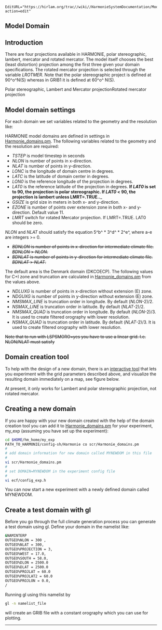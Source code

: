 ```@meta
EditURL="https://hirlam.org/trac//wiki//HarmonieSystemDocumentation/ModelDomain?action=edit"
```


## Model Domain

## Introduction
There are four projections available in HARMONIE, polar stereographic, lambert, mercator and rotated mercator. The model itself chooses the best (least distortion) projection among the first three given your domain specifications. The rotated mercator projection is selected through the variable *LROTMER*. Note that the polar stereographic project is defined at 90^o^N(S) whereas in GRIB1 it is defined at 60^o^ N(S).

Polar stereographic, Lambert and Mercator projectionRotated mercator projection
## Model domain settings

For each domain we set variables related to the geometry and the resolution like:

HARMONIE model domains are defined in settings in [Harmonie_domains.pm](https://hirlam.org/trac/browser/Harmonie/scr/Harmonie_domains.pm?rev=release-43h2.beta.3). The following variables related to the geometry and the resolution are required:

 * *TSTEP* is model timestep in seconds
 * *NLON* is number of points in x-direction.
 * *NLAT* is number of points in y-direction.
 * *LONC* is the longitude of domain centre in degrees.
 * *LATC* is the latitude of domain center in degrees.
 * *LON0* is the reference longitude of the projection in degrees.
 * *LAT0* is the reference latitude of the projection in degrees. __If *LAT0* is set to 90, the projection is **polar stereographic**. If *LAT0* < 90, the projection is **lambert** unless LMRT=.TRUE..___  
 * *GSIZE* is grid size in meters in both x- and y-direction.
 * *EZONE* is number of points over extension zone in both x- and y-direction. Default value 11. 
 * *LMRT* switch for rotated Mercator projection. If LMRT=.TRUE. LAT0 should be zero.

*NLON* and *NLAT* should satisfy the equation 5^b^ * 3^d^ * 2^e^, where a-e are integers >= 0.

 * ~~*BDNLON* is number of points in x-direction for intermediate climate file. *BDNLON* > *NLON*.~~
 * ~~*BDNLAT* is number of points in y-direction for intermediate climate file. *BDNLAT* > *NLAT*.~~

The default area is the Denmark domain (DKCOECP). The following values for C+I zone and truncation are calculated in [Harmonie_domains.pm](https://hirlam.org/trac/browser/Harmonie/scr/Harmonie_domains.pm?rev=release-43h2.beta.3) from the values above. 

 * *NDLUXG* is number of points in x-direction without extension (E) zone.
 * *NDGUXG* is number of points in y-direction without extension (E) zone.
 * *NMSMAX_LINE* is truncation order in longitude. By default (*NLON*-2)/2. 
 * *NSMAX_LINE* is truncation order in latitude. By default (*NLAT*-2)/2. 
 * *NMSMAX_QUAD* is truncation order in longitude. By default (*NLON*-2)/3. It is used to create filtered orography with lower resolution.
 * *NSMAX_QUAD* is truncation order in latitude. By default (*NLAT*-2)/3. It is used to create filtered orography with lower resolution.

~~Note that to run with LSPSMORO=yes you have to use a linear grid. I.e. NLON/NLAT must satisfy~~

## Domain creation tool

To help with the design of a new domain, there is an [interactive tool](https://www.hirlam.org/nwptools/domain.html)
that lets you experiment with the grid parameters described above, and visualize the resulting domain immediately
on a map, see figure below.


At present, it only works for Lambert and polar stereographic projection, not rotated mercator.

## Creating a new domain
If you are happy with your new domain created with the help of the domain creation tool you can add it to [Harmonie_domains.pm](https://hirlam.org/trac/browser/Harmonie/scr/Harmonie_domains.pm?rev=release-43h2.beta.3) for your experiment, my_exp (assuming you have set up the experiment):
```bash
cd $HOME/hm_home/my_exp
PATH_TO_HARMONIE/config-sh/Harmonie co scr/Harmonie_domains.pm
#
# add domain information for new domain called MYNEWDOM in this file
#
vi scr/Harmonie_domains.pm
#
# set DOMAIN=MYNEWDOM in the experiment config file
#
vi ecf/config_exp.h 
```
You can now start a new experiment with a newly defined domain called MYNEWDOM.

## Create a test domain with gl
Before you go through the full climate generation process you can generate a test domain using gl. Define your domain in the namelist like:
```bash
&NAMINTERP
OUTGEO%NLON = 300 ,
OUTGEO%NLAT = 300,
OUTGEO%PROJECTION = 3,
OUTGEO%WEST = 17.0,
OUTGEO%SOUTH = 58.0,
OUTGEO%DLON = 2500.0
OUTGEO%DLAT = 2500.0
OUTGEO%PROJLAT = 60.0
OUTGEO%PROJLAT2 = 60.0
OUTGEO%PROJLON = 0.0,
/
```
Running gl using this namelist by
```bash
gl -n namelist_file
```
will create an GRIB file with a constant orography which you can use for plotting. 

----


